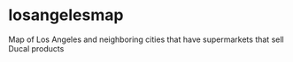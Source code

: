 # losangelesmap
Map of Los Angeles and neighboring cities that have supermarkets that sell Ducal products
